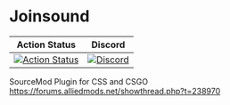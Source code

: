 Joinsound
============

| Action Status | Discord |
|:-------------:|:-------:|
| [![Action Status](https://github.com/Bara/Joinsound/workflows/Compile%20with%20SourceMod/badge.svg)](https://github.com/Bara/Joinsound/actions) | [![Discord](https://img.shields.io/discord/388685157286019072.svg)](https://discord.gg/NUMQfgs) |

SourceMod Plugin for CSS and CSGO
https://forums.alliedmods.net/showthread.php?t=238970
